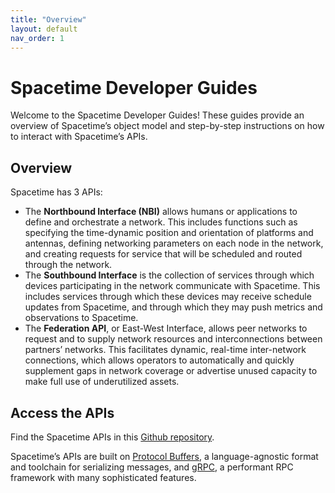 ```yaml
---
title: "Overview"
layout: default
nav_order: 1
---
```


# Spacetime Developer Guides
Welcome to the Spacetime Developer Guides! These guides provide an overview of Spacetime’s object model and step-by-step instructions on how to interact with Spacetime’s APIs. 

## Overview
Spacetime has 3 APIs: 
- The **Northbound Interface (NBI)** allows humans or applications to define and orchestrate a network. This includes functions such as specifying the time-dynamic position and orientation of platforms and antennas, defining networking parameters on each node in the network, and creating requests for service that will be scheduled and routed through the network. 
- The **Southbound Interface** is the collection of services through which
devices participating in the network communicate with Spacetime. This includes services through which these devices may receive schedule updates from Spacetime, and through which they may push metrics and observations to Spacetime.
- The **Federation API**, or East-West Interface, allows peer networks to request and to supply network resources and interconnections between partners’ networks. This facilitates dynamic, real-time inter-network connections, which allows operators to automatically and quickly supplement gaps in network coverage or advertise unused capacity to make full use of underutilized assets.

## Access the APIs
Find the Spacetime APIs in this [Github repository](https://github.com/aalyria/api).

Spacetime’s APIs are built on [Protocol Buffers](https://protobuf.dev/), a language-agnostic format and toolchain for serializing messages, and [gRPC](https://grpc.io/), a performant RPC framework with many sophisticated features. 